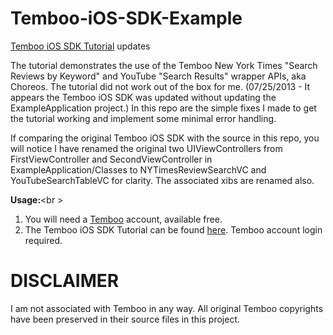 Temboo-iOS-SDK-Example
======================

[Temboo iOS SDK Tutorial](https://www.temboo.com/support/getting-started/sdk/ios "iOS SDK Tutorial") updates 

The tutorial demonstrates the use of the Temboo New York Times "Search Reviews by Keyword" and 
YouTube "Search Results" wrapper APIs, aka Choreos. The tutorial did not work out of the box for me. 
(07/25/2013 - It appears the Temboo iOS SDK was updated without updating the ExampleApplication project.)
In this repo are the simple fixes I made to get the tutorial working and implement some minimal error handling.

If comparing the original Temboo iOS SDK with the source in this repo, you will notice I have renamed the 
original two UIViewControllers from FirstViewController and SecondViewController in 
ExampleApplication/Classes to NYTimesReviewSearchVC and YouTubeSearchTableVC for clarity. The associated 
xibs are renamed also.

**Usage:**<br \>
1.  You will need a [Temboo](http://www.temboo.com "Temboo") account, available free.
2.  The Temboo iOS SDK Tutorial can be found [here](https://www.temboo.com/support/getting-started/sdk/ios "iOS SDK Tutorial"). Temboo account login required.


DISCLAIMER
======================
I am not associated with Temboo in any way. All original Temboo copyrights have been preserved in their source files in this project.
